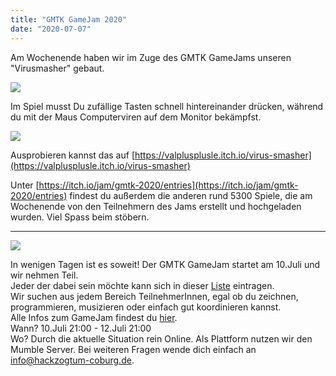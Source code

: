 ```yaml
---
title: "GMTK GameJam 2020"
date: "2020-07-07"
---
```


Am Wochenende haben wir im Zuge des GMTK GameJams unseren "Virusmasher" gebaut.

![](../images/virussmashlogo.png)

Im Spiel musst Du zufällige Tasten schnell hintereinander drücken, während du mit der Maus Computerviren auf dem Monitor bekämpfst.

![](../images/screenshot_smasher.png)

Ausprobieren kannst das auf [https://valplusplusle.itch.io/virus-smasher](https://valplusplusle.itch.io/virus-smasher)

Unter [https://itch.io/jam/gmtk-2020/entries](https://itch.io/jam/gmtk-2020/entries) findest du außerdem die anderen rund 5300 Spiele, die am Wochenende von den Teilnehmern des Jams erstellt und hochgeladen wurden. Viel Spass beim stöbern.  

* * *

![](../images/ZgF6D_-1024x513.png)

In wenigen Tagen ist es soweit! Der GMTK GameJam startet am 10.Juli und wir nehmen Teil.  
Jeder der dabei sein möchte kann sich in dieser [Liste](https://blank42.de/wolke/index.php/apps/polls/s/3Jl2PbL71iBtMSbY) eintragen.  
Wir suchen aus jedem Bereich TeilnehmerInnen, egal ob du zeichnen, programmieren, musizieren oder einfach gut koordinieren kannst.  
Alle Infos zum GameJam findest du [hier](https://itch.io/jam/gmtk-2020).  
Wann? 10.Juli 21:00 - 12.Juli 21:00  
Wo? Durch die aktuelle Situation rein Online. Als Plattform nutzen wir den Mumble Server. Bei weiteren Fragen wende dich einfach an info@hackzogtum-coburg.de.
